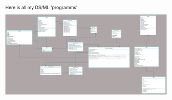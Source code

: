 Here is all my DS/ML 'programms'

![This is an image](https://github.com/Alphonsce/neural_snake_project/blob/4fbf7ecbb9c7883cb8d1edd5561309b1d82bcfff/class_diag)
